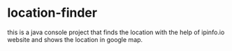 # location-finder
this is a java console project that finds the location
with the help of ipinfo.io website and shows the location in google map.
